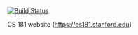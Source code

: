 [![Build Status](https://travis-ci.org/StanfordCS181/StanfordCS181.github.io.svg?branch=master)](https://travis-ci.org/StanfordCS181/StanfordCS181.github.io)

CS 181 website (https://cs181.stanford.edu)
